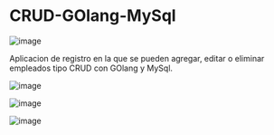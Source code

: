 # CRUD-GOlang-MySql

![image](https://user-images.githubusercontent.com/78452543/218143447-299c3b96-e517-4f7d-8fe6-7c8686d05e84.png)

Aplicacion de registro en la que se pueden agregar, editar o eliminar empleados tipo CRUD con GOlang y MySql.

![image](https://user-images.githubusercontent.com/78452543/227827502-70c1641a-760f-466f-b71c-6cb56cc80b75.png)

![image](https://user-images.githubusercontent.com/78452543/227827552-e0d1cc74-c1fe-4a20-9319-34e71e1fd7c2.png)

![image](https://user-images.githubusercontent.com/78452543/227827611-ff6b30b7-74c0-4325-9655-4f7d65d95b48.png)

